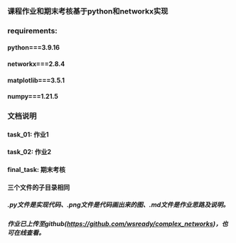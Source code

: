 ### 课程作业和期末考核基于python和networkx实现

### requirements:
#### python===3.9.16    
#### networkx===2.8.4    
#### matplotlib===3.5.1
#### numpy===1.21.5

### 文档说明
#### task_01: 作业1
#### task_02: 作业2
#### final_task: 期末考核

#### 三个文件的子目录相同
##### .py文件是实现代码、.png文件是代码画出来的图、.md文件是作业思路及说明。

##### 作业已上传至github(https://github.com/wsready/complex_networks)，也可在线查看。
